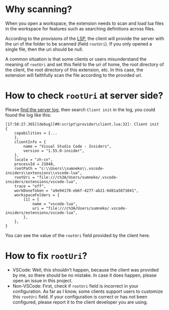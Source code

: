 # Why scanning?
When you open a workspace, the extension needs to scan and load lua files in the workspace for features such as searching definitions across files.

According to the provisions of the [LSP](https://microsoft.github.io/language-server-protocol/specifications/specification-3-17/#initialize), the client will provide the server with the uri of the folder to be scanned (field `rootUri`). If you only opened a single file, then the uri should be null.

A common situation is that some clients or users misunderstand the meaning of `rootUri` and set this field to the uri of home, the root directory of the client, the root directory of this extension, etc. In this case, the extension will faithfully scan the file according to the provided uri.

# How to check `rootUri` at server side?
Please [find the server log](https://github.com/sumneko/lua-language-server/wiki/Default-log-path), then search `Client init` in the log, you could found the log like this:
```
[17:58:27.365][debug][#0:script\provider\client.lua:32]: Client init	{
    capabilities = {...
    },
    clientInfo = {
        name = "Visual Studio Code - Insiders",
        version = "1.55.0-insider",
    },
    locale = "zh-cn",
    processId = 21048,
    rootPath = "c:\\Users\\sumneko\\.vscode-insiders\\extensions\\vscode-lua",
    rootUri = "file:///c%3A/Users/sumneko/.vscode-insiders/extensions/vscode-lua",
    trace = "off",
    workDoneToken = "a9e94178-eb6f-4277-ab21-6d81a5871041",
    workspaceFolders = {
        [1] = {
            name = "vscode-lua",
            uri = "file:///c%3A/Users/sumneko/.vscode-insiders/extensions/vscode-lua",
        },
    },
}
```
You can see the value of the `rootUri` field provided by the client here.

# How to fix `rootUri`?
* VSCode: Well, this shouldn't happen, because the client was provided by me, so there should be no mistake. In case it does happen, please open an issue in this project.
* Non-VSCode: First, check if `rootUri` field is incorrect in your configuration. As far as I know, some clients support users to customize this `rootUri` field. If your configuration is correct or has not been configured, please report it to the client developer you are using.